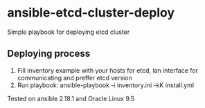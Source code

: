 # ansible-etcd-cluster-deploy
Simple playbook for deploying etcd cluster

## Deploying process
1. Fill inventory example with your hosts for etcd, lan interface for communicating and preffer etcd version
2. Run playbook:
    ansible-playbook -i inventory.ini -kK install.yml

Tested on ansible 2.18.1 and Oracle Linux 9.5